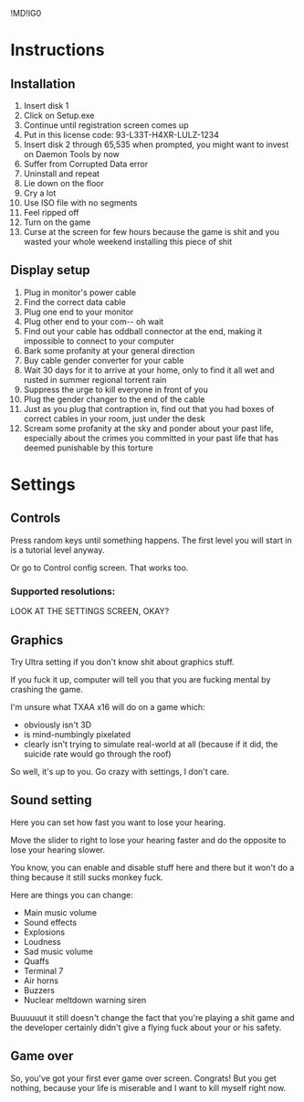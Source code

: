 !MD!IG0
# Instructions

## Installation
1. Insert disk 1
2. Click on Setup.exe
3. Continue until registration screen comes up
4. Put in this license code: 93-L33T-H4XR-LULZ-1234
5. Insert disk 2 through 65,535 when prompted, you might want to invest on Daemon Tools by now
6. Suffer from Corrupted Data error
7. Uninstall and repeat
8. Lie down on the floor
9. Cry a lot
10. Use ISO file with no segments
11. Feel ripped off
12. Turn on the game
13. Curse at the screen for few hours because the game is shit and you wasted your whole weekend installing this piece of shit

## Display setup
1. Plug in monitor's power cable
2. Find the correct data cable
3. Plug one end to your monitor
4. Plug other end to your com-- oh wait
5. Find out your cable has oddball connector at the end, making it impossible to connect to your computer
6. Bark some profanity at your general direction
7. Buy cable gender converter for your cable
8. Wait 30 days for it to arrive at your home, only to find it all wet and rusted in summer regional torrent rain
9. Suppress the urge to kill everyone in front of you
10. Plug the gender changer to the end of the cable
11. Just as you plug that contraption in, find out that you had boxes of correct cables in your room, just under the desk
12. Scream some profanity at the sky and ponder about your past life, especially about the crimes you committed in your past life that has deemed punishable by this torture

# Settings

## Controls
Press random keys until something happens. The first level you will start in is a tutorial level anyway.

Or go to Control config screen. That works too.

### Supported resolutions:
LOOK AT THE SETTINGS SCREEN, OKAY?

## Graphics
Try Ultra setting if you don't know shit about graphics stuff.

If you fuck it up, computer will tell you that you are fucking mental by crashing the game.

I'm unsure what TXAA x16 will do on a game which:
- obviously isn't 3D
- is mind-numbingly pixelated
- clearly isn't trying to simulate real-world at all (because if it did, the suicide rate would go through the roof)

So well, it's up to you. Go crazy with settings, I don't care.

## Sound setting
Here you can set how fast you want to lose your hearing. 

Move the slider to right to lose your hearing faster and do the opposite to lose your hearing slower.

You know, you can enable and disable stuff here and there but it won't do a thing because it still sucks monkey fuck.

Here are things you can change:
- Main music volume
- Sound effects
- Explosions
- Loudness
- Sad music volume
- Quaffs
- Terminal 7
- Air horns
- Buzzers
- Nuclear meltdown warning siren

Buuuuuut it still doesn't change the fact that you're playing a shit game and the developer certainly didn't give a flying fuck about your or his safety.

## Game over
So, you've got your first ever game over screen. Congrats! But you get nothing, because your life is miserable and I want to kill myself right now.
